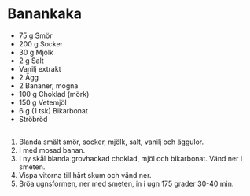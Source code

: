 # Banankaka

* 75 g Smör
* 200 g Socker
* 30 g Mjölk
* 2 g Salt
* Vanilj extrakt
* 2 Ägg
* 2 Bananer, mogna
* 100 g Choklad (mörk)
* 150 g Vetemjöl
* 6 g (1 tsk)  Bikarbonat
* Ströbröd

## 
1. Blanda smält smör, socker, mjölk, salt, vanilj och äggulor.
1. I med mosad banan.
1. I ny skål blanda grovhackad choklad, mjöl och bikarbonat. Vänd ner i smeten.
1. Vispa vitorna till hårt skum och vänd ner.
1. Bröa ugnsformen, ner med smeten, in i ugn 175 grader 30-40 min.
